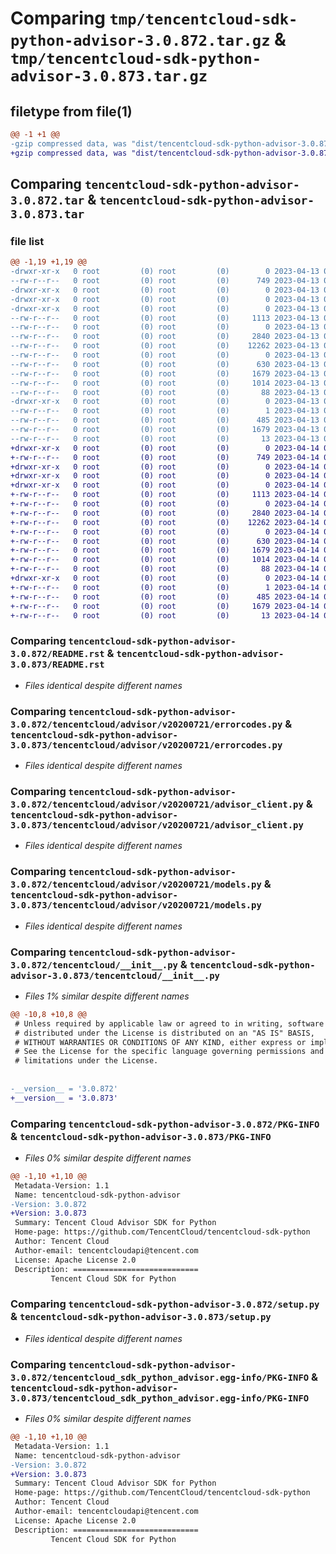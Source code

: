 # Comparing `tmp/tencentcloud-sdk-python-advisor-3.0.872.tar.gz` & `tmp/tencentcloud-sdk-python-advisor-3.0.873.tar.gz`

## filetype from file(1)

```diff
@@ -1 +1 @@
-gzip compressed data, was "dist/tencentcloud-sdk-python-advisor-3.0.872.tar", last modified: Thu Apr 13 00:13:31 2023, max compression
+gzip compressed data, was "dist/tencentcloud-sdk-python-advisor-3.0.873.tar", last modified: Fri Apr 14 00:13:18 2023, max compression
```

## Comparing `tencentcloud-sdk-python-advisor-3.0.872.tar` & `tencentcloud-sdk-python-advisor-3.0.873.tar`

### file list

```diff
@@ -1,19 +1,19 @@
-drwxr-xr-x   0 root         (0) root         (0)        0 2023-04-13 00:13:31.000000 tencentcloud-sdk-python-advisor-3.0.872/
--rw-r--r--   0 root         (0) root         (0)      749 2023-04-13 00:13:31.000000 tencentcloud-sdk-python-advisor-3.0.872/README.rst
-drwxr-xr-x   0 root         (0) root         (0)        0 2023-04-13 00:13:31.000000 tencentcloud-sdk-python-advisor-3.0.872/tencentcloud/
-drwxr-xr-x   0 root         (0) root         (0)        0 2023-04-13 00:13:31.000000 tencentcloud-sdk-python-advisor-3.0.872/tencentcloud/advisor/
-drwxr-xr-x   0 root         (0) root         (0)        0 2023-04-13 00:13:31.000000 tencentcloud-sdk-python-advisor-3.0.872/tencentcloud/advisor/v20200721/
--rw-r--r--   0 root         (0) root         (0)     1113 2023-04-13 00:13:31.000000 tencentcloud-sdk-python-advisor-3.0.872/tencentcloud/advisor/v20200721/errorcodes.py
--rw-r--r--   0 root         (0) root         (0)        0 2023-04-13 00:13:31.000000 tencentcloud-sdk-python-advisor-3.0.872/tencentcloud/advisor/v20200721/__init__.py
--rw-r--r--   0 root         (0) root         (0)     2840 2023-04-13 00:13:31.000000 tencentcloud-sdk-python-advisor-3.0.872/tencentcloud/advisor/v20200721/advisor_client.py
--rw-r--r--   0 root         (0) root         (0)    12262 2023-04-13 00:13:31.000000 tencentcloud-sdk-python-advisor-3.0.872/tencentcloud/advisor/v20200721/models.py
--rw-r--r--   0 root         (0) root         (0)        0 2023-04-13 00:13:31.000000 tencentcloud-sdk-python-advisor-3.0.872/tencentcloud/advisor/__init__.py
--rw-r--r--   0 root         (0) root         (0)      630 2023-04-13 00:13:31.000000 tencentcloud-sdk-python-advisor-3.0.872/tencentcloud/__init__.py
--rw-r--r--   0 root         (0) root         (0)     1679 2023-04-13 00:13:31.000000 tencentcloud-sdk-python-advisor-3.0.872/PKG-INFO
--rw-r--r--   0 root         (0) root         (0)     1014 2023-04-13 00:13:31.000000 tencentcloud-sdk-python-advisor-3.0.872/setup.py
--rw-r--r--   0 root         (0) root         (0)       88 2023-04-13 00:13:31.000000 tencentcloud-sdk-python-advisor-3.0.872/setup.cfg
-drwxr-xr-x   0 root         (0) root         (0)        0 2023-04-13 00:13:31.000000 tencentcloud-sdk-python-advisor-3.0.872/tencentcloud_sdk_python_advisor.egg-info/
--rw-r--r--   0 root         (0) root         (0)        1 2023-04-13 00:13:31.000000 tencentcloud-sdk-python-advisor-3.0.872/tencentcloud_sdk_python_advisor.egg-info/dependency_links.txt
--rw-r--r--   0 root         (0) root         (0)      485 2023-04-13 00:13:31.000000 tencentcloud-sdk-python-advisor-3.0.872/tencentcloud_sdk_python_advisor.egg-info/SOURCES.txt
--rw-r--r--   0 root         (0) root         (0)     1679 2023-04-13 00:13:31.000000 tencentcloud-sdk-python-advisor-3.0.872/tencentcloud_sdk_python_advisor.egg-info/PKG-INFO
--rw-r--r--   0 root         (0) root         (0)       13 2023-04-13 00:13:31.000000 tencentcloud-sdk-python-advisor-3.0.872/tencentcloud_sdk_python_advisor.egg-info/top_level.txt
+drwxr-xr-x   0 root         (0) root         (0)        0 2023-04-14 00:13:18.000000 tencentcloud-sdk-python-advisor-3.0.873/
+-rw-r--r--   0 root         (0) root         (0)      749 2023-04-14 00:13:18.000000 tencentcloud-sdk-python-advisor-3.0.873/README.rst
+drwxr-xr-x   0 root         (0) root         (0)        0 2023-04-14 00:13:18.000000 tencentcloud-sdk-python-advisor-3.0.873/tencentcloud/
+drwxr-xr-x   0 root         (0) root         (0)        0 2023-04-14 00:13:18.000000 tencentcloud-sdk-python-advisor-3.0.873/tencentcloud/advisor/
+drwxr-xr-x   0 root         (0) root         (0)        0 2023-04-14 00:13:18.000000 tencentcloud-sdk-python-advisor-3.0.873/tencentcloud/advisor/v20200721/
+-rw-r--r--   0 root         (0) root         (0)     1113 2023-04-14 00:13:18.000000 tencentcloud-sdk-python-advisor-3.0.873/tencentcloud/advisor/v20200721/errorcodes.py
+-rw-r--r--   0 root         (0) root         (0)        0 2023-04-14 00:13:18.000000 tencentcloud-sdk-python-advisor-3.0.873/tencentcloud/advisor/v20200721/__init__.py
+-rw-r--r--   0 root         (0) root         (0)     2840 2023-04-14 00:13:18.000000 tencentcloud-sdk-python-advisor-3.0.873/tencentcloud/advisor/v20200721/advisor_client.py
+-rw-r--r--   0 root         (0) root         (0)    12262 2023-04-14 00:13:18.000000 tencentcloud-sdk-python-advisor-3.0.873/tencentcloud/advisor/v20200721/models.py
+-rw-r--r--   0 root         (0) root         (0)        0 2023-04-14 00:13:18.000000 tencentcloud-sdk-python-advisor-3.0.873/tencentcloud/advisor/__init__.py
+-rw-r--r--   0 root         (0) root         (0)      630 2023-04-14 00:13:18.000000 tencentcloud-sdk-python-advisor-3.0.873/tencentcloud/__init__.py
+-rw-r--r--   0 root         (0) root         (0)     1679 2023-04-14 00:13:18.000000 tencentcloud-sdk-python-advisor-3.0.873/PKG-INFO
+-rw-r--r--   0 root         (0) root         (0)     1014 2023-04-14 00:13:18.000000 tencentcloud-sdk-python-advisor-3.0.873/setup.py
+-rw-r--r--   0 root         (0) root         (0)       88 2023-04-14 00:13:18.000000 tencentcloud-sdk-python-advisor-3.0.873/setup.cfg
+drwxr-xr-x   0 root         (0) root         (0)        0 2023-04-14 00:13:18.000000 tencentcloud-sdk-python-advisor-3.0.873/tencentcloud_sdk_python_advisor.egg-info/
+-rw-r--r--   0 root         (0) root         (0)        1 2023-04-14 00:13:18.000000 tencentcloud-sdk-python-advisor-3.0.873/tencentcloud_sdk_python_advisor.egg-info/dependency_links.txt
+-rw-r--r--   0 root         (0) root         (0)      485 2023-04-14 00:13:18.000000 tencentcloud-sdk-python-advisor-3.0.873/tencentcloud_sdk_python_advisor.egg-info/SOURCES.txt
+-rw-r--r--   0 root         (0) root         (0)     1679 2023-04-14 00:13:18.000000 tencentcloud-sdk-python-advisor-3.0.873/tencentcloud_sdk_python_advisor.egg-info/PKG-INFO
+-rw-r--r--   0 root         (0) root         (0)       13 2023-04-14 00:13:18.000000 tencentcloud-sdk-python-advisor-3.0.873/tencentcloud_sdk_python_advisor.egg-info/top_level.txt
```

### Comparing `tencentcloud-sdk-python-advisor-3.0.872/README.rst` & `tencentcloud-sdk-python-advisor-3.0.873/README.rst`

 * *Files identical despite different names*

### Comparing `tencentcloud-sdk-python-advisor-3.0.872/tencentcloud/advisor/v20200721/errorcodes.py` & `tencentcloud-sdk-python-advisor-3.0.873/tencentcloud/advisor/v20200721/errorcodes.py`

 * *Files identical despite different names*

### Comparing `tencentcloud-sdk-python-advisor-3.0.872/tencentcloud/advisor/v20200721/advisor_client.py` & `tencentcloud-sdk-python-advisor-3.0.873/tencentcloud/advisor/v20200721/advisor_client.py`

 * *Files identical despite different names*

### Comparing `tencentcloud-sdk-python-advisor-3.0.872/tencentcloud/advisor/v20200721/models.py` & `tencentcloud-sdk-python-advisor-3.0.873/tencentcloud/advisor/v20200721/models.py`

 * *Files identical despite different names*

### Comparing `tencentcloud-sdk-python-advisor-3.0.872/tencentcloud/__init__.py` & `tencentcloud-sdk-python-advisor-3.0.873/tencentcloud/__init__.py`

 * *Files 1% similar despite different names*

```diff
@@ -10,8 +10,8 @@
 # Unless required by applicable law or agreed to in writing, software
 # distributed under the License is distributed on an "AS IS" BASIS,
 # WITHOUT WARRANTIES OR CONDITIONS OF ANY KIND, either express or implied.
 # See the License for the specific language governing permissions and
 # limitations under the License.
 
 
-__version__ = '3.0.872'
+__version__ = '3.0.873'
```

### Comparing `tencentcloud-sdk-python-advisor-3.0.872/PKG-INFO` & `tencentcloud-sdk-python-advisor-3.0.873/PKG-INFO`

 * *Files 0% similar despite different names*

```diff
@@ -1,10 +1,10 @@
 Metadata-Version: 1.1
 Name: tencentcloud-sdk-python-advisor
-Version: 3.0.872
+Version: 3.0.873
 Summary: Tencent Cloud Advisor SDK for Python
 Home-page: https://github.com/TencentCloud/tencentcloud-sdk-python
 Author: Tencent Cloud
 Author-email: tencentcloudapi@tencent.com
 License: Apache License 2.0
 Description: ============================
         Tencent Cloud SDK for Python
```

### Comparing `tencentcloud-sdk-python-advisor-3.0.872/setup.py` & `tencentcloud-sdk-python-advisor-3.0.873/setup.py`

 * *Files identical despite different names*

### Comparing `tencentcloud-sdk-python-advisor-3.0.872/tencentcloud_sdk_python_advisor.egg-info/PKG-INFO` & `tencentcloud-sdk-python-advisor-3.0.873/tencentcloud_sdk_python_advisor.egg-info/PKG-INFO`

 * *Files 0% similar despite different names*

```diff
@@ -1,10 +1,10 @@
 Metadata-Version: 1.1
 Name: tencentcloud-sdk-python-advisor
-Version: 3.0.872
+Version: 3.0.873
 Summary: Tencent Cloud Advisor SDK for Python
 Home-page: https://github.com/TencentCloud/tencentcloud-sdk-python
 Author: Tencent Cloud
 Author-email: tencentcloudapi@tencent.com
 License: Apache License 2.0
 Description: ============================
         Tencent Cloud SDK for Python
```

